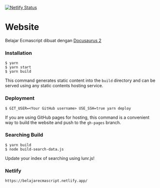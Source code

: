 [![Netlify Status](https://api.netlify.com/api/v1/badges/ae9d292b-b801-4b4d-a07b-572a52609775/deploy-status)](https://app.netlify.com/sites/belajarecmascript/deploys)

# Website

Belajar Ecmascript dibuat dengan [Docusaurus 2](https://v2.docusaurus.io/)

### Installation

```
$ yarn
$ yarn start
$ yarn build
```

This command generates static content into the `build` directory and can be served using any static contents hosting service.

### Deployment

```
$ GIT_USER=<Your GitHub username> USE_SSH=true yarn deploy
```

If you are using GitHub pages for hosting, this command is a convenient way to build the website and push to the `gh-pages` branch.

### Searching Build

```
$ yarn build
$ node build-search-data.js
```

Update your index of searching using lunr.js!

### Netlify

```
https://belajarecmascript.netlify.app/
```
